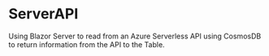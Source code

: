 # ServerAPI
Using Blazor Server to read from an Azure Serverless API using CosmosDB to return information from the API to the Table. 
